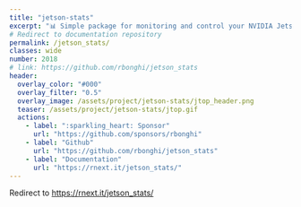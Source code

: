 ```yaml
---
title: "jetson-stats"
excerpt: "📊 Simple package for monitoring and control your NVIDIA Jetson [Orin, Xavier, Nano, TX] series"
# Redirect to documentation repository
permalink: /jetson_stats/
classes: wide
number: 2018
# link: https://github.com/rbonghi/jetson_stats
header:
  overlay_color: "#000"
  overlay_filter: "0.5"
  overlay_image: /assets/project/jetson-stats/jtop_header.png
  teaser: /assets/project/jetson-stats/jtop.gif
  actions:
    - label: ":sparkling_heart: Sponsor"
      url: "https://github.com/sponsors/rbonghi"
    - label: "Github"
      url: "https://github.com/rbonghi/jetson_stats"
    - label: "Documentation"
      url: "https://rnext.it/jetson_stats/"
---
```


Redirect to <https://rnext.it/jetson_stats/>
